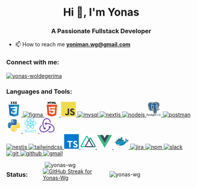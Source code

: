 <h1 align="center">Hi 👋, I'm Yonas</h1>
<h3 align="center">A Passionate Fullstack Developer</h3> 

- 📫 How to reach me **yoniman.wg@gmail.com** 

<h3 align="left">Connect with me:</h3>
<p align="left">
<a href="https://linkedin.com/in/yonas-woldegerima" target="blank"><img align="center" src="https://raw.githubusercontent.com/rahuldkjain/github-profile-readme-generator/master/src/images/icons/Social/linked-in-alt.svg" alt="yonas-woldegerima" height="30" width="40" /></a>
</p>

<h3 align="left">Languages and Tools:</h3>
<p align="left">
 
  <a href="https://www.w3schools.com/css/" target="_blank" rel="noreferrer">
    <img src="https://raw.githubusercontent.com/devicons/devicon/master/icons/css3/css3-original-wordmark.svg" alt="css3" width="40" height="40" />
  </a>
  <a href="https://www.figma.com/" target="_blank" rel="noreferrer">
    <img src="https://www.vectorlogo.zone/logos/figma/figma-icon.svg" alt="figma" width="40" height="40" />
  </a>
  <a href="https://www.w3.org/html/" target="_blank" rel="noreferrer">
    <img src="https://raw.githubusercontent.com/devicons/devicon/master/icons/html5/html5-original-wordmark.svg" alt="html5" width="40" height="40" />
  </a>
  <a href="https://developer.mozilla.org/en-US/docs/Web/JavaScript" target="_blank" rel="noreferrer">
    <img src="https://raw.githubusercontent.com/devicons/devicon/master/icons/javascript/javascript-original.svg" alt="javascript" width="40" height="40" />
  </a>
<a href="https://www.mysql.com/" target="_blank" rel="noreferrer">
  <img src="https://www.svgrepo.com/show/303251/mysql-logo.svg" alt="mysql" width="55" height="55" />
</a>
<a href="https://nextjs.org/" target="_blank" rel="noreferrer">
  <img src="https://assets.vercel.com/image/upload/v1662130559/nextjs/Icon_light_background.png" alt="nextjs" width="50" height="50" />
</a>
<a href="https://nodejs.org" target="_blank" rel="noreferrer">
  <img src="https://nodejs.org/static/images/logo.svg" alt="nodejs" width="55" height="55" />
</a>
  <a href="https://www.postgresql.org" target="_blank" rel="noreferrer">
    <img src="https://raw.githubusercontent.com/devicons/devicon/master/icons/postgresql/postgresql-original-wordmark.svg" alt="postgresql" width="40" height="40" />
  </a>
  <a href="https://postman.com" target="_blank" rel="noreferrer">
    <img src="https://www.vectorlogo.zone/logos/getpostman/getpostman-icon.svg" alt="postman" width="40" height="40" />
  </a>
  <a href="https://www.python.org" target="_blank" rel="noreferrer">
    <img src="https://raw.githubusercontent.com/devicons/devicon/master/icons/python/python-original.svg" alt="python" width="40" height="40" />
  </a>
  <a href="https://reactjs.org/" target="_blank" rel="noreferrer">
    <img src="https://raw.githubusercontent.com/devicons/devicon/master/icons/react/react-original-wordmark.svg" alt="react" width="40" height="40" />
  </a>
  <a href="https://redux.js.org" target="_blank" rel="noreferrer">
    <img src="https://raw.githubusercontent.com/devicons/devicon/master/icons/redux/redux-original.svg" alt="redux" width="40" height="40" />
  </a>
  <br>
   <a href="https://nestjs.com/" target="_blank" rel="noreferrer">
   <img src="https://nestjs.com/img/logo-small.svg" alt="nestjs" width="40" height="40" />
  </a>
  <a href="https://tailwindcss.com/" target="_blank" rel="noreferrer">
    <img src="https://cdn.jsdelivr.net/gh/devicons/devicon/icons/tailwindcss/tailwindcss-original-wordmark.svg" alt="tailwindcss" width="50" height="50" />
  </a>
  <a href="https://www.typescriptlang.org/" target="_blank" rel="noreferrer">
    <img src="https://raw.githubusercontent.com/devicons/devicon/master/icons/typescript/typescript-original.svg" alt="typescript" width="40" height="40" />
  </a>
 <a href="https://nuxt.com/" target="_blank" rel="noreferrer">
    <img src="https://raw.githubusercontent.com/devicons/devicon/master/icons/nuxtjs/nuxtjs-original.svg" alt="Nuxt.js" width="40" height="40" />
</a>
<a href="https://vuejs.org/" target="_blank" rel="noreferrer">
    <img src="https://raw.githubusercontent.com/devicons/devicon/master/icons/vuejs/vuejs-original.svg" alt="Vue.js" width="40" height="40" />
</a>
<a href="https://www.docker.com/" target="_blank" rel="noreferrer">
    <img src="https://raw.githubusercontent.com/devicons/devicon/master/icons/docker/docker-original.svg" alt="Docker" width="40" height="40" />
</a>
  <a href="https://www.atlassian.com/software/jira" target="_blank" rel="noreferrer">
    <img src="https://cdn.jsdelivr.net/gh/devicons/devicon/icons/jira/jira-original.svg" alt="jira" width="40" height="40" />
  </a>
  <a href="https://www.npmjs.com/" target="_blank" rel="noreferrer">
    <img src="https://cdn.jsdelivr.net/gh/devicons/devicon/icons/npm/npm-original-wordmark.svg" alt="npm" width="40" height="40" />
  </a>
 <a href="https://slack.com/" target="_blank" rel="noreferrer">
    <img src="https://a.slack-edge.com/80588/marketing/img/icons/icon_slack_hash_colored.png" alt="slack" width="40" height="40" />
  </a>
    <a href="https://git-scm.com/" target="_blank" rel="noreferrer">
    <img src="https://cdn.jsdelivr.net/gh/devicons/devicon/icons/git/git-original.svg" alt="git" width="40" height="40" />
  </a>
  <a href="https://github.com/" target="_blank" rel="noreferrer">
    <img src="https://www.svgrepo.com/show/217753/github.svg" alt="github" width="40" height="40" />
  </a>
<a href="mailto:example@gmail.com" target="_blank" rel="noreferrer">
  <img src="https://upload.wikimedia.org/wikipedia/commons/thumb/4/4e/Gmail_Icon.png/512px-Gmail_Icon.png" alt="gmail" width="40" height="40" />
</a>

</p>

<div style="display: flex; justify-content: center; align-items: center; gap: 10px; flex-wrap: wrap;">
  <img 
    src="https://github-readme-stats.vercel.app/api/top-langs/?username=Yonas-Wg&theme=github_dark&show_icons=true&hide_border=false&layout=compact" 
    alt="yonas-wg" 
    style="width: 300px; height: auto;" 
  />

</div>


<div style="display: flex; align-items: center; gap: 40px; flex-wrap: nowrap;">
  <h3 style="margin: 0;">Status:</h3>
  <a href="https://git.io/streak-stats">
    <img src="https://github-readme-streak-stats.herokuapp.com?user=Yonas-Wg&theme=python-dark" 
         alt="GitHub Streak for Yonas-Wg" 
         style="width: 360px; height: auto;" />
  </a>
  <img 
    src="https://github-readme-stats.vercel.app/api?username=Yonas-Wg&theme=github_dark&show_icons=true&hide_border=false&count_private=true" 
    alt="yonas-wg" 
    style="width: 340px; height: auto;" 
  />
</div>


